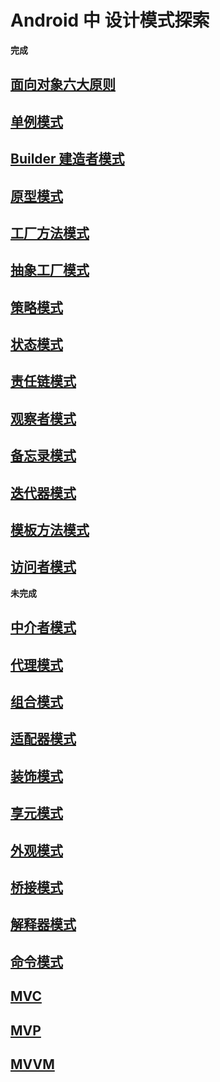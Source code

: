 # Android 中 设计模式探索
**完成**
## [面向对象六大原则](https://juejin.im/post/5d669bfc6fb9a06b1b19d25e)
## [单例模式](https://juejin.im/post/5d6a8121e51d4561e6237193)
## [Builder 建造者模式](https://juejin.im/post/5d6bcd0ee51d4561d41d2e36)
## [原型模式](https://juejin.im/post/5d6e7eaa5188250d9432b463)
## [工厂方法模式](https://juejin.im/post/5d7125d5f265da03d7283ce9)
## [抽象工厂模式](https://juejin.im/post/5d71278ef265da03d063c265)
## [策略模式](https://juejin.im/post/5d7273abf265da03b31bf1ec)
## [状态模式](https://juejin.im/post/5d738f40e51d4561c41fb8a6)
## [责任链模式](https://juejin.im/post/5d749589f265da03d871e36e)
## [观察者模式](https://juejin.im/post/5d7501f36fb9a06ac93cf457)
## [备忘录模式](https://juejin.im/post/5d77ab1de51d4561c83e7cd9)
## [迭代器模式](https://juejin.im/post/5d791e176fb9a06ae61ae3cc)
## [模板方法模式](https://juejin.im/post/5d7a759fe51d4561c02a25db)
## [访问者模式](https://juejin.im/post/5d7b24b1e51d4561d41d2e96)

**未完成**
## [中介者模式]()
## [代理模式]()
## [组合模式]()
## [适配器模式]()
## [装饰模式]()
## [享元模式]()
## [外观模式]()
## [桥接模式]()
## [解释器模式]()
## [命令模式]()

## [MVC]()
## [MVP]()
## [MVVM]()





